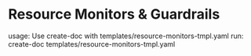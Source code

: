 # Resource Monitors & Guardrails

usage: Use create-doc with templates/resource-monitors-tmpl.yaml
run: create-doc templates/resource-monitors-tmpl.yaml
